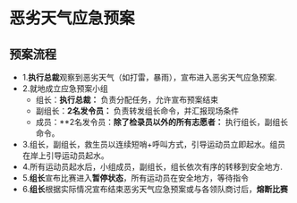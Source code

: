 # 恶劣天气应急预案

## 预案流程

- 1.**执行总裁**观察到恶劣天气（如打雷，暴雨），宣布进入恶劣天气应急预案.
- 2.就地成立应急预案小组
  - 组长：**执行总裁：** 负责分配任务，允许宣布预案结束
  - 副组长：**2名发令员：** 负责转发组长命令，并汇报现场条件
  - 成员：**2名发令员：**除了检录员以外的所有志愿者：** 执行组长，副组长命令。
- 3.组长，副组长，救生员以连续短哨+呼叫方式，引导运动员立即起水。组员在岸上引导运动员起水。
- 4.所有运动员起水后，小组成员，副组长，组长依次有序的转移到安全地方.
- 5.**组长**宣布比赛进入**暂停状态**，所有运动员在安全地方，等待指令
- 6.**组长**根据实际情况宣布结束恶劣天气应急预案或与各领队商讨后，**熔断比赛**